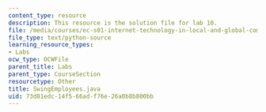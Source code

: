 ```yaml
---
content_type: resource
description: This resource is the solution file for lab 10.
file: /media/courses/ec-s01-internet-technology-in-local-and-global-communities-spring-2005-summer-2005/73d81edc14f566adf76e26a0b8b800bb_SwingEmployees.java
file_type: text/python-source
learning_resource_types:
- Labs
ocw_type: OCWFile
parent_title: Labs
parent_type: CourseSection
resourcetype: Other
title: SwingEmployees.java
uid: 73d81edc-14f5-66ad-f76e-26a0b8b800bb
---
```

